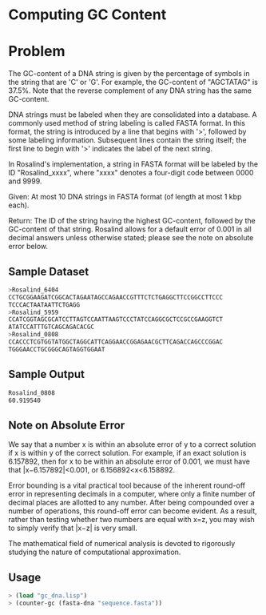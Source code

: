 # Computing GC Content

# Problem

The GC-content of a DNA string is given by the percentage of symbols in the string that are 'C' or 'G'. For example, the GC-content of "AGCTATAG" is 37.5%. Note that the reverse complement of any DNA string has the same GC-content.

DNA strings must be labeled when they are consolidated into a database. A commonly used method of string labeling is called FASTA format. In this format, the string is introduced by a line that begins with '>', followed by some labeling information. Subsequent lines contain the string itself; the first line to begin with '>' indicates the label of the next string.

In Rosalind's implementation, a string in FASTA format will be labeled by the ID "Rosalind_xxxx", where "xxxx" denotes a four-digit code between 0000 and 9999.

Given: At most 10 DNA strings in FASTA format (of length at most 1 kbp each).

Return: The ID of the string having the highest GC-content, followed by the GC-content of that string. Rosalind allows for a default error of 0.001 in all decimal answers unless otherwise stated; please see the note on absolute error below.

## Sample Dataset

```bash
>Rosalind_6404
CCTGCGGAAGATCGGCACTAGAATAGCCAGAACCGTTTCTCTGAGGCTTCCGGCCTTCCC
TCCCACTAATAATTCTGAGG
>Rosalind_5959
CCATCGGTAGCGCATCCTTAGTCCAATTAAGTCCCTATCCAGGCGCTCCGCCGAAGGTCT
ATATCCATTTGTCAGCAGACACGC
>Rosalind_0808
CCACCCTCGTGGTATGGCTAGGCATTCAGGAACCGGAGAACGCTTCAGACCAGCCCGGAC
TGGGAACCTGCGGGCAGTAGGTGGAAT
```

## Sample Output

```bash
Rosalind_0808
60.919540
```

## Note on Absolute Error

We say that a number x is within an absolute error of y to a correct solution if x is within y of the correct solution.
For example, if an exact solution is 6.157892, then for x to be within an absolute error of 0.001, we must have that |x−6.157892|<0.001, or 6.156892<x<6.158892.

Error bounding is a vital practical tool because of the inherent round-off error in representing decimals in a computer,
where only a finite number of decimal places are allotted to any number. After being compounded over a number of operations,
this round-off error can become evident. As a result, rather than testing whether two numbers are equal with x=z, you may wish to simply verify that |x−z| is very small.

The mathematical field of numerical analysis is devoted to rigorously studying the nature of computational approximation.

## Usage

```lisp
> (load "gc_dna.lisp")
> (counter-gc (fasta-dna "sequence.fasta"))
```